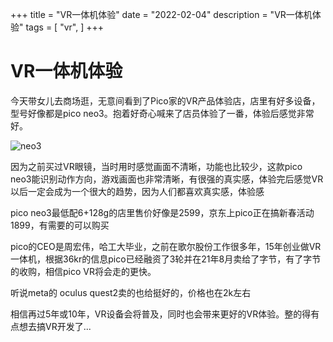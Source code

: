 
+++
title = "VR一体机体验"
date = "2022-02-04"
description = "VR一体机体验"
tags = [
    "vr",
]
+++

# VR一体机体验
今天带女儿去商场逛，无意间看到了Pico家的VR产品体验店，店里有好多设备，型号好像都是pico neo3。抱着好奇心喊来了店员体验了一番，体验后感觉非常好。

![neo3](https://s2.loli.net/2022/02/04/nFf8AMzyuBPvOVG.png)

因为之前买过VR眼镜，当时用时感觉画面不清晰，功能也比较少，这款pico neo3能识别动作方向，游戏画面也非常清晰，有很强的真实感，体验完后感觉VR以后一定会成为一个很大的趋势，因为人们都喜欢真实感，体验感

pico neo3最低配6+128g的店里售价好像是2599，京东上pico正在搞新春活动1899，有需要的可以购买

pico的CEO是周宏伟，哈工大毕业，之前在歌尔股份工作很多年，15年创业做VR一体机，根据36kr的信息pico已经融资了3轮并在21年8月卖给了字节，有了字节的收购，相信pico VR将会走的更快。

听说meta的 oculus quest2卖的也给挺好的，价格也在2k左右

相信再过5年或10年，VR设备会将普及，同时也会带来更好的VR体验。整的得有点想去搞VR开发了...

